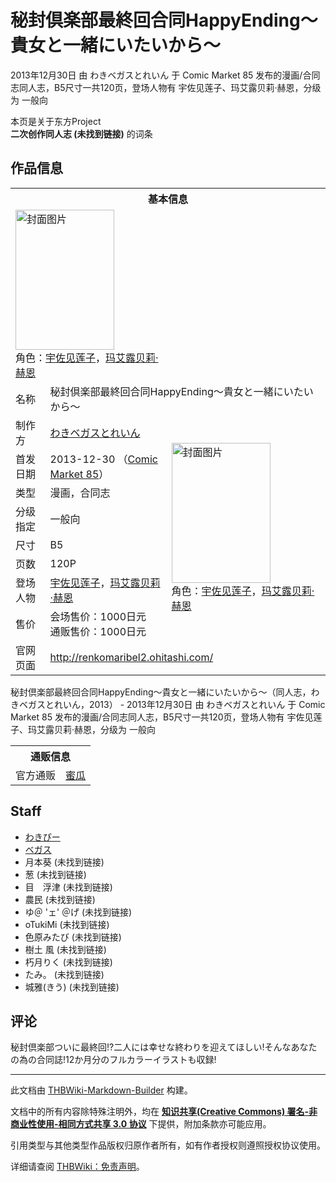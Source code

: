 # 秘封倶楽部最終回合同HappyEnding～貴女と一緒にいたいから～

<!-- source html: G:\repos\THBWiki-Markdown-Builder\THBWikiMarkdown\Temp\main\f\fb\ns0%3A%E7%A7%98%E5%B0%81%E5%80%B6%E6%A5%BD%E9%83%A8%E6%9C%80%E7%B5%82%E5%9B%9E%E5%90%88%E5%90%8CHappyEnding%EF%BD%9E%E8%B2%B4%E5%A5%B3%E3%81%A8%E4%B8%80%E7%B7%92%E3%81%AB%E3%81%84%E3%81%9F%E3%81%84%E3%81%8B%E3%82%89%EF%BD%9E.html -->

2013年12月30日 由 わきベガスとれいん 于 Comic Market 85 发布的漫画/合同志同人志，B5尺寸一共120页，登场人物有 宇佐见莲子、玛艾露贝莉·赫恩，分级为 一般向

本页是关于东方Project  
 **二次创作同人志 (未找到链接)** 的词条
## 作品信息

<table><tbody><tr><th colspan="3">基本信息</th></tr><tr><td class="cover-artwork-mobile" colspan="2"><a href="/%E6%96%87%E4%BB%B6:%E7%A7%98%E5%B0%81%E5%80%B6%E6%A5%BD%E9%83%A8%E6%9C%80%E7%B5%82%E5%9B%9E%E5%90%88%E5%90%8CHappyEnding%EF%BD%9E%E8%B2%B4%E5%A5%B3%E3%81%A8%E4%B8%80%E7%B7%92%E3%81%AB%E3%81%84%E3%81%9F%E3%81%84%E3%81%8B%E3%82%89%EF%BD%9E%E5%B0%81%E9%9D%A2.jpg" class="image" title="封面图片"><img alt="封面图片" src="https://upload.thwiki.cc/thumb/3/36/%E7%A7%98%E5%B0%81%E5%80%B6%E6%A5%BD%E9%83%A8%E6%9C%80%E7%B5%82%E5%9B%9E%E5%90%88%E5%90%8CHappyEnding%EF%BD%9E%E8%B2%B4%E5%A5%B3%E3%81%A8%E4%B8%80%E7%B7%92%E3%81%AB%E3%81%84%E3%81%9F%E3%81%84%E3%81%8B%E3%82%89%EF%BD%9E%E5%B0%81%E9%9D%A2.jpg/158px-%E7%A7%98%E5%B0%81%E5%80%B6%E6%A5%BD%E9%83%A8%E6%9C%80%E7%B5%82%E5%9B%9E%E5%90%88%E5%90%8CHappyEnding%EF%BD%9E%E8%B2%B4%E5%A5%B3%E3%81%A8%E4%B8%80%E7%B7%92%E3%81%AB%E3%81%84%E3%81%9F%E3%81%84%E3%81%8B%E3%82%89%EF%BD%9E%E5%B0%81%E9%9D%A2.jpg" decoding="async" loading="lazy" width="158" height="224" srcset="https://upload.thwiki.cc/thumb/3/36/%E7%A7%98%E5%B0%81%E5%80%B6%E6%A5%BD%E9%83%A8%E6%9C%80%E7%B5%82%E5%9B%9E%E5%90%88%E5%90%8CHappyEnding%EF%BD%9E%E8%B2%B4%E5%A5%B3%E3%81%A8%E4%B8%80%E7%B7%92%E3%81%AB%E3%81%84%E3%81%9F%E3%81%84%E3%81%8B%E3%82%89%EF%BD%9E%E5%B0%81%E9%9D%A2.jpg/237px-%E7%A7%98%E5%B0%81%E5%80%B6%E6%A5%BD%E9%83%A8%E6%9C%80%E7%B5%82%E5%9B%9E%E5%90%88%E5%90%8CHappyEnding%EF%BD%9E%E8%B2%B4%E5%A5%B3%E3%81%A8%E4%B8%80%E7%B7%92%E3%81%AB%E3%81%84%E3%81%9F%E3%81%84%E3%81%8B%E3%82%89%EF%BD%9E%E5%B0%81%E9%9D%A2.jpg 1.5x, https://upload.thwiki.cc/thumb/3/36/%E7%A7%98%E5%B0%81%E5%80%B6%E6%A5%BD%E9%83%A8%E6%9C%80%E7%B5%82%E5%9B%9E%E5%90%88%E5%90%8CHappyEnding%EF%BD%9E%E8%B2%B4%E5%A5%B3%E3%81%A8%E4%B8%80%E7%B7%92%E3%81%AB%E3%81%84%E3%81%9F%E3%81%84%E3%81%8B%E3%82%89%EF%BD%9E%E5%B0%81%E9%9D%A2.jpg/315px-%E7%A7%98%E5%B0%81%E5%80%B6%E6%A5%BD%E9%83%A8%E6%9C%80%E7%B5%82%E5%9B%9E%E5%90%88%E5%90%8CHappyEnding%EF%BD%9E%E8%B2%B4%E5%A5%B3%E3%81%A8%E4%B8%80%E7%B7%92%E3%81%AB%E3%81%84%E3%81%9F%E3%81%84%E3%81%8B%E3%82%89%EF%BD%9E%E5%B0%81%E9%9D%A2.jpg 2x" data-file-width="634" data-file-height="900"></a><div class="cover-char">角色：<a href="./宇佐见莲子.md" title="宇佐见莲子">宇佐见莲子</a>，<a href="./玛艾露贝莉·赫恩.md" title="玛艾露贝莉·赫恩">玛艾露贝莉·赫恩</a></div></td>
</tr><tr><td class="label">名称</td><td colspan="2"> 秘封倶楽部最終回合同HappyEnding～貴女と一緒にいたいから～ </td></tr><tr><td class="label">制作方</td><td><a href="./わきベガスとれいん.md" title="わきベガスとれいん">わきベガスとれいん</a></td><td class="cover-artwork" rowspan="8" style="min-width:224px;"><a href="/%E6%96%87%E4%BB%B6:%E7%A7%98%E5%B0%81%E5%80%B6%E6%A5%BD%E9%83%A8%E6%9C%80%E7%B5%82%E5%9B%9E%E5%90%88%E5%90%8CHappyEnding%EF%BD%9E%E8%B2%B4%E5%A5%B3%E3%81%A8%E4%B8%80%E7%B7%92%E3%81%AB%E3%81%84%E3%81%9F%E3%81%84%E3%81%8B%E3%82%89%EF%BD%9E%E5%B0%81%E9%9D%A2.jpg" class="image" title="封面图片"><img alt="封面图片" src="https://upload.thwiki.cc/thumb/3/36/%E7%A7%98%E5%B0%81%E5%80%B6%E6%A5%BD%E9%83%A8%E6%9C%80%E7%B5%82%E5%9B%9E%E5%90%88%E5%90%8CHappyEnding%EF%BD%9E%E8%B2%B4%E5%A5%B3%E3%81%A8%E4%B8%80%E7%B7%92%E3%81%AB%E3%81%84%E3%81%9F%E3%81%84%E3%81%8B%E3%82%89%EF%BD%9E%E5%B0%81%E9%9D%A2.jpg/158px-%E7%A7%98%E5%B0%81%E5%80%B6%E6%A5%BD%E9%83%A8%E6%9C%80%E7%B5%82%E5%9B%9E%E5%90%88%E5%90%8CHappyEnding%EF%BD%9E%E8%B2%B4%E5%A5%B3%E3%81%A8%E4%B8%80%E7%B7%92%E3%81%AB%E3%81%84%E3%81%9F%E3%81%84%E3%81%8B%E3%82%89%EF%BD%9E%E5%B0%81%E9%9D%A2.jpg" decoding="async" loading="lazy" width="158" height="224" srcset="https://upload.thwiki.cc/thumb/3/36/%E7%A7%98%E5%B0%81%E5%80%B6%E6%A5%BD%E9%83%A8%E6%9C%80%E7%B5%82%E5%9B%9E%E5%90%88%E5%90%8CHappyEnding%EF%BD%9E%E8%B2%B4%E5%A5%B3%E3%81%A8%E4%B8%80%E7%B7%92%E3%81%AB%E3%81%84%E3%81%9F%E3%81%84%E3%81%8B%E3%82%89%EF%BD%9E%E5%B0%81%E9%9D%A2.jpg/237px-%E7%A7%98%E5%B0%81%E5%80%B6%E6%A5%BD%E9%83%A8%E6%9C%80%E7%B5%82%E5%9B%9E%E5%90%88%E5%90%8CHappyEnding%EF%BD%9E%E8%B2%B4%E5%A5%B3%E3%81%A8%E4%B8%80%E7%B7%92%E3%81%AB%E3%81%84%E3%81%9F%E3%81%84%E3%81%8B%E3%82%89%EF%BD%9E%E5%B0%81%E9%9D%A2.jpg 1.5x, https://upload.thwiki.cc/thumb/3/36/%E7%A7%98%E5%B0%81%E5%80%B6%E6%A5%BD%E9%83%A8%E6%9C%80%E7%B5%82%E5%9B%9E%E5%90%88%E5%90%8CHappyEnding%EF%BD%9E%E8%B2%B4%E5%A5%B3%E3%81%A8%E4%B8%80%E7%B7%92%E3%81%AB%E3%81%84%E3%81%9F%E3%81%84%E3%81%8B%E3%82%89%EF%BD%9E%E5%B0%81%E9%9D%A2.jpg/315px-%E7%A7%98%E5%B0%81%E5%80%B6%E6%A5%BD%E9%83%A8%E6%9C%80%E7%B5%82%E5%9B%9E%E5%90%88%E5%90%8CHappyEnding%EF%BD%9E%E8%B2%B4%E5%A5%B3%E3%81%A8%E4%B8%80%E7%B7%92%E3%81%AB%E3%81%84%E3%81%9F%E3%81%84%E3%81%8B%E3%82%89%EF%BD%9E%E5%B0%81%E9%9D%A2.jpg 2x" data-file-width="634" data-file-height="900"></a><div class="cover-char">角色：<a href="./宇佐见莲子.md" title="宇佐见莲子">宇佐见莲子</a>，<a href="./玛艾露贝莉·赫恩.md" title="玛艾露贝莉·赫恩">玛艾露贝莉·赫恩</a></div></td>
</tr><tr><td class="label">首发日期</td><td>2013-12-30&#160;（<a href="/展会作品列表?e=Comic+Market%2385">Comic Market 85</a>）</td></tr><tr><td class="label">类型</td><td>漫画，合同志</td></tr><tr><td class="label">分级指定</td><td>一般向</td></tr><tr><td class="label">尺寸</td><td>B5</td></tr><tr><td class="label">页数</td><td>120P</td></tr><tr><td class="label">登场人物</td><td><a href="./宇佐见莲子.md" title="宇佐见莲子">宇佐见莲子</a>，<a href="./玛艾露贝莉·赫恩.md" title="玛艾露贝莉·赫恩">玛艾露贝莉·赫恩</a></td></tr><tr><td class="label">售价</td><td>会场售价：1000日元<br>通贩售价：1000日元</td></tr>
<tr><td class="label">官网页面</td><td colspan="2"><a rel="nofollow" class="external free" href="http://renkomaribel2.ohitashi.com/">http://renkomaribel2.ohitashi.com/</a></td></tr></tbody></table>

秘封倶楽部最終回合同HappyEnding～貴女と一緒にいたいから～（同人志，わきベガスとれいん，2013） - 2013年12月30日 由 わきベガスとれいん 于 Comic Market 85 发布的漫画/合同志同人志，B5尺寸一共120页，登场人物有 宇佐见莲子、玛艾露贝莉·赫恩，分级为 一般向

<table><tbody><tr><th colspan="3">通贩信息</th></tr><tr><td class="label">官方通贩</td><td colspan="2"><a rel="nofollow" class="external text" href="https://www.melonbooks.co.jp/detail/detail.php?product_id=20079">蜜瓜</a></td></tr></tbody></table>


## Staff
- [わきぴー](./わきぴー.md)
- [ベガス](./ベガス.md)
- 月本葵 (未找到链接)
- 葱 (未找到链接)
- 目　浮津 (未找到链接)
- 農民 (未找到链接)
- ゆ＠ 'ェ' ＠げ (未找到链接)
- oTukiMi (未找到链接)
- 色原みたび (未找到链接)
- 樹土 風 (未找到链接)
- 朽月りく (未找到链接)
- たみ。 (未找到链接)
- 城雅(きう) (未找到链接)

## 评论
  
秘封倶楽部ついに最終回!?二人には幸せな終わりを迎えてほしい!そんなあなたの為の合同誌!12か月分のフルカラーイラストも収録!
  
  
  

  





---

此文档由 [THBWiki-Markdown-Builder](https://github.com/Delsin-Yu/THBWiki-Markdown-Builder) 构建。

文档中的所有内容除特殊注明外，均在 [**知识共享(Creative Commons) 署名-非商业性使用-相同方式共享 3.0 协议**](https://creativecommons.org/licenses/by-sa/3.0/deed.zh-hans) 下提供，附加条款亦可能应用。

引用类型与其他类型作品版权归原作者所有，如有作者授权则遵照授权协议使用。

详细请查阅 [THBWiki：免责声明](https://thbwiki.cc/THBWiki:%E5%85%8D%E8%B4%A3%E5%A3%B0%E6%98%8E)。

